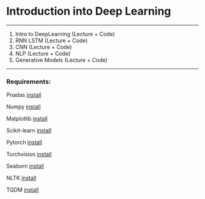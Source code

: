 # Introduction into Deep Learning

---

1. Intro to DeepLearning (Lecture + Code)
2. RNN LSTM (Lecture + Code)
3. CNN (Lecture + Code)
4. NLP (Lecture + Code)
5. Generative Models (Lecture + Code)

---

### Requirements:

Pnadas [install](https://pandas.pydata.org/getting_started.html)

Numpy [install](https://numpy.org/install/)

Matplotlib [install](https://matplotlib.org/3.4.3/users/installing.html)

Scikit-learn [install](https://scikit-learn.org/stable/install.html)

Pytorch [install](https://pytorch.org/get-started/locally/)

Torchvision [install](https://pypi.org/project/torchvision/)

Seaborn [install](https://seaborn.pydata.org/installing.html)

NLTK [install](https://www.nltk.org/install.html)

TQDM [install](https://pypi.org/project/tqdm/)

